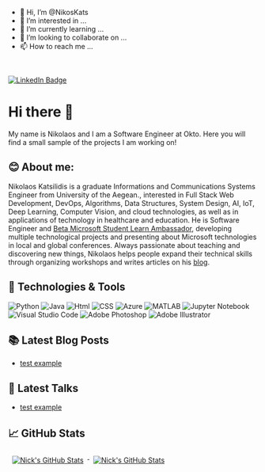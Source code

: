 - 👋 Hi, I’m @NikosKats
- 👀 I’m interested in ...
- 🌱 I’m currently learning ...
- 💞️ I’m looking to collaborate on ...
- 📫 How to reach me ...

<!---
NikosKats/NikosKats is a ✨ special ✨ repository because its `README.md` (this file) appears on your GitHub profile.
You can click the Preview link to take a look at your changes.
--->
<p align="center">
  
</p>

<br>

[![LinkedIn Badge](https://img.shields.io/badge/LinkedIn-Profile-0077B5?style=flat&logo=linkedin&logoColor=white&color=0D76A8)](www.linkedin.com/in/nikolaos-katsilidis)

# Hi there 👋
My name is Nikolaos and I am a Software Engineer at Okto. Here you will find a small sample of the projects I am working on!



## 😊 About me:
Nikolaos Katsilidis is a graduate Informations and Communications Systems Engineer from University of the Aegean., interested in Full Stack Web Development, DevOps, Algorithms, Data Structures, System Design, AI, IoT, Deep Learning, Computer Vision, and cloud technologies, as well as in applications of technology in healthcare and education. He is Software Engineer and [Beta Microsoft Student Learn Ambassador](https://studentambassadors.microsoft.com/en-US/profile/40727), developing multiple technological projects and presenting about Microsoft technologies in local and global conferences. Always passionate about teaching and discovering new things, Nikolaos helps people expand their technical skills through organizing workshops and writes articles on his [blog](https://github.com/NikosKats).


## 🔧 Technologies & Tools
![Python](https://img.shields.io/badge/Code-Python-red?style=flat&logo=python&logoColor=white&color=red)
![Java](https://img.shields.io/badge/Code-Java-red?style=flat&logo=java&logoColor=white&color=red)
![Html](https://img.shields.io/badge/Code-HTML-red?style=flat&logo=html5&logoColor=white&color=red)
![CSS](https://img.shields.io/badge/Code-CSS-red?style=flat&logo=css3&logoColor=white&color=red)
![Azure](https://img.shields.io/badge/Cloud-Azure-red?style=flat&logo=microsoftazure&logoColor=white&color=red)
![MATLAB](https://img.shields.io/badge/Tools-MATLAB-red?style=flat&logo=matlab&logoColor=white&color=red)
![Jupyter Notebook](https://img.shields.io/badge/Tools-Jupyter%20Notebook-red?style=flat&logo=jupyter&logoColor=white&color=red)
![Visual Studio Code](https://img.shields.io/badge/Tools-Visual%20Studio%20Code-red?style=flat&logo=VisualStudioCode&logoColor=white&color=red)
![Adobe Photoshop](https://img.shields.io/badge/Tools-Adobe%20Photoshop-red?style=flat&logo=adobephotoshop&logoColor=white&color=red)
![Adobe Illustrator](https://img.shields.io/badge/Tools-Adobe%20Illustrator-red?style=flat&logo=adobeillustrator&logoColor=white&color=red)


## 📚 Latest Blog Posts
<!-- BLOGPOSTS:START -->
- [test example](https://github.com/NikosKats)

<!-- BLOGPOSTS:END -->


## 🎤 Latest Talks
<!-- TALKS:START -->
- [test example](https://github.com/NikosKats)

<!-- TALKS:END -->


## 📈 GitHub Stats
<!-- GitHub Stats by github-readme-stats.vercel.app -->

<a href="https://github.com/NikosKats">
  <img align="top" style="margin:0.5rem" src="https://github-readme-stats.vercel.app/api/top-langs/?username=NikosKats&title_color=ffffff&text_color=c9cacc&icon_color=4AB197&bg_color=1A2B34&hide=html" alt="Nick's GitHub Stats" />
</a>

<a href="https://github.com/NikosKats">
  <img align="top" style="margin:0.5rem" src="https://github-readme-stats.vercel.app/api?username=NikosKats&show_icons=true&count_private=true&title_color=ffffff&text_color=c9cacc&icon_color=D8BFD8&bg_color=1A2B34" alt="Nick's GitHub Stats" />
</a>
